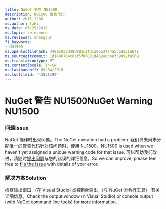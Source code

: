 ```yaml
---
title: NuGet 警告 NU1500
description: NU1500 警告代码
author: zhili1208
ms.author: lzhi
ms.date: 06/25/2018
ms.topic: reference
ms.reviewer: anangaur
f1_keywords:
- NU1500
ms.openlocfilehash: 44891938d49018ac1fdca0653424a5c6da51eb41
ms.sourcegitcommit: 1d1406764c6af5fb7801d462e0c4afc9092fa569
ms.translationtype: MT
ms.contentlocale: zh-CN
ms.lasthandoff: 09/04/2018
ms.locfileid: "43551199"
---
```

# <a name="nuget-warning-nu1500"></a><span data-ttu-id="52f6b-103">NuGet 警告 NU1500</span><span class="sxs-lookup"><span data-stu-id="52f6b-103">NuGet Warning NU1500</span></span>

### <a name="issue"></a><span data-ttu-id="52f6b-104">问题</span><span class="sxs-lookup"><span data-stu-id="52f6b-104">Issue</span></span>
<span data-ttu-id="52f6b-105">NuGet 操作时出现问题。</span><span class="sxs-lookup"><span data-stu-id="52f6b-105">The NuGet operation had a problem.</span></span> <span data-ttu-id="52f6b-106">我们尚未尚未分配唯一的警告代码针对该问题时，使用 NU1500。</span><span class="sxs-lookup"><span data-stu-id="52f6b-106">NU1500 is used when we haven't yet assigned a unique warning code for that issue.</span></span> <span data-ttu-id="52f6b-107">可以帮助我们改进，请随时[提出问题](https://github.com/nuget/home/issues)与您的错误的详细信息。</span><span class="sxs-lookup"><span data-stu-id="52f6b-107">So we can improve, please feel free to [file the issue](https://github.com/nuget/home/issues) with details of your error.</span></span>

### <a name="solution"></a><span data-ttu-id="52f6b-108">解决方案</span><span class="sxs-lookup"><span data-stu-id="52f6b-108">Solution</span></span>
<span data-ttu-id="52f6b-109">检查输出窗口 （在 Visual Studio) 或控制台输出 （与 NuGet 命令行工具） 有关详细信息。</span><span class="sxs-lookup"><span data-stu-id="52f6b-109">Check the output window (in Visual Studio) or console output (with NuGet command line tools) for more information.</span></span>